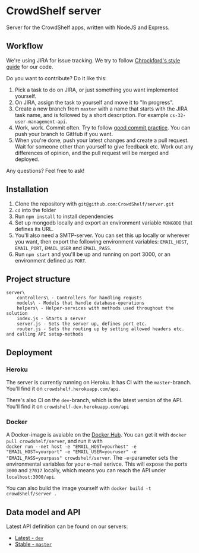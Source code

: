 # CrowdShelf server
Server for the CrowdShelf apps, written with NodeJS and Express.

## Workflow
We're using JIRA for issue tracking. We try to follow [Chrockford's style guide](http://javascript.crockford.com/code.html) for our code.

Do you want to contribute? Do it like this:

1. Pick a task to do on JIRA, or just something you want implemented yourself.
2. On JIRA, assign the task to yourself and move it to "In progress".
3. Create a new branch from `master` with a name that starts with the JIRA task name, and is followed by a short description. For example `cs-32-user-management-api`.
4. Work, work. Commit often. Try to follow [good commit practice](http://chris.beams.io/posts/git-commit/). You can push your branch to GitHub if you want.
5. When you're done, push your latest changes and create a pull request. Wait for someone other than yourself to give feedback etc. Work out any differences of opinion, and the pull request will be merged and deployed.

Any questions? Feel free to ask!

## Installation
1. Clone the repository with `git@github.com:CrowdShelf/server.git`
2. `cd` into the folder
3. Run `npm install` to install dependencies
4. Set up mongodb locally and export an environment variable `MONGODB` that defines its URL.
5. You'll also need a SMTP-server. You can set this up locally or wherever you want, then export the following environment variables: `EMAIL_HOST`, `EMAIL_PORT`, `EMAIL_USER` and `EMAIL_PASS`.
6. Run `npm start` and you'll be up and running on port 3000, or an environment defined as `PORT`.

## Project structure

    server\
        controllers\ - Controllers for handling requsts
        models\ - Models that handle database-operations
        helpers\ - Helper-services with methods used throughout the solution
        index.js - Starts a server
        server.js - Sets the server up, defines port etc.
        router.js - Sets the routing up by setting allowed headers etc. and calling API setup-methods 
        
## Deployment 
### Heroku
The server is currently running on Heroku. It has CI with the `master`-branch. You'll find it on `crowdshelf.herokuapp.com/api`. 

There's also CI on the `dev`-branch, which is the latest version of the API. You'll find it on `crowdshelf-dev.herokuapp.com/api`

### Docker
A Docker-image is avaiable on the [Docker Hub](https://hub.docker.com/r/crowdshelf/server/). 
You can get it with `docker pull crowdshelf/server`, and run it with  
`docker run --net host -e "EMAIL_HOST=yourhost" -e "EMAIL_HOST=yourport" -e "EMAIL_USER=youruser" -e "EMAIL_PASS=yourpass" crowdshelf/server`.
The `-e`-parameter sets the environmental variables for your e-mail serivce.
This will expose the ports `3000` and `27017` locally, which means you can reach the API under `localhost:3000/api`.

You can also build the image yourself with `docker build -t crowdshelf/server .`
## Data model and API
Latest API definition can be found on our servers:

* [Latest - `dev`](http://crowdshelf-dev.herokuapp.com/api)
* [Stable - `master`](http://crowdshelf.xyz/api)
